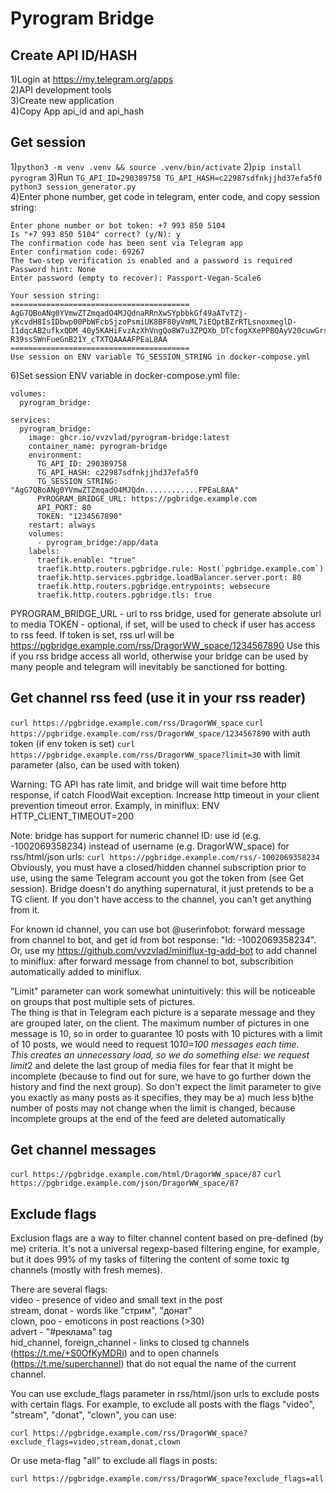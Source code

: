 # Pyrogram Bridge

## Create API ID/HASH

1)Login at https://my.telegram.org/apps  
2)API development tools  
3)Create new application  
4)Copy App api_id and api_hash  


## Get session

1)```python3 -m venv .venv && source .venv/bin/activate```
2)```pip install pyrogram```
3)Run ```TG_API_ID=290389758 TG_API_HASH=c22987sdfnkjjhd37efa5f0 python3 session_generator.py```  
4)Enter phone number, get code in telegram, enter code, and copy session string:  

```text
Enter phone number or bot token: +7 993 850 5104
Is "+7 993 850 5104" correct? (y/N): y
The confirmation code has been sent via Telegram app
Enter confirmation code: 69267
The two-step verification is enabled and a password is required
Password hint: None
Enter password (empty to recover): Passport-Vegan-Scale6

Your session string:
========================================
AgG7QBoANg0YVmwZTZmqadO4MJQdnaRRnXwSYpbbkGf49aATvTZj-yKcvdH8IsIDbwp00PbWFcbSjzoPsmiUK8BF80yVmML7iEQptBZrRTLsnoxmeglD-I1dqcAB2ufkxQDM_40y5KAHiFvzAzXhVngQo8W7u3ZPQXb_DTcfogXXePPBQAyV20cuwGrsArv-R39ssSWnFueGnB21Y_cTXTQAAAAFPEaL8AA
========================================
Use session on ENV variable TG_SESSION_STRING in docker-compose.yml
```

6)Set session ENV variable in docker-compose.yml file:

```docker-compose
volumes:
  pyrogram_bridge:
  
services:
  pyrogram_bridge:
    image: ghcr.io/vvzvlad/pyrogram-bridge:latest
    container_name: pyrogram-bridge
    environment:
      TG_API_ID: 290389758
      TG_API_HASH: c22987sdfnkjjhd37efa5f0
      TG_SESSION_STRING: "AgG7QBoANg0YVmwZTZmqadO4MJQdn............FPEaL8AA"
      PYROGRAM_BRIDGE_URL: https://pgbridge.example.com
      API_PORT: 80
      TOKEN: "1234567890"
    restart: always
    volumes:
      - pyrogram_bridge:/app/data
    labels:
      traefik.enable: "true"
      traefik.http.routers.pgbridge.rule: Host(`pgbridge.example.com`)
      traefik.http.services.pgbridge.loadBalancer.server.port: 80
      traefik.http.routers.pgbridge.entrypoints: websecure
      traefik.http.routers.pgbridge.tls: true
```

PYROGRAM_BRIDGE_URL - url to rss bridge, used for generate absolute url to media
TOKEN - optional, if set, will be used to check if user has access to rss feed. If token is set, rss url will be https://pgbridge.example.com/rss/DragorWW_space/1234567890
Use this if you rss bridge access all world, otherwise your bridge can be used by many people and telegram will inevitably be sanctioned for botting.

## Get channel rss feed (use it in your rss reader)

``` curl https://pgbridge.example.com/rss/DragorWW_space ``` 
``` curl https://pgbridge.example.com/rss/DragorWW_space/1234567890 ``` with auth token (if env token is set)
``` curl https://pgbridge.example.com/rss/DragorWW_space?limit=30 ``` with limit parameter (also, can be used with token)

Warning: TG API has rate limit, and bridge will wait time before http response, if catch FloodWait exception. Increase http timeout in your client prevention timeout error. Examply, in miniflux: ENV HTTP_CLIENT_TIMEOUT=200  

Note: bridge has support for numeric channel ID: use id (e.g. -1002069358234) instead of username (e.g. DragorWW_space) for rss/html/json urls: ``` curl https://pgbridge.example.com/rss/-1002069358234 ```  
Obviously, you must have a closed/hidden channel subscription prior to use, using the same Telegram account you got the token from (see Get session). Bridge doesn't do anything supernatural, it just pretends to be a TG client. If you don't have access to the channel, you can't get anything from it.  

For known id channel, you can use bot @userinfobot: forward message from channel to bot, and get id from bot response: "Id: -1002069358234".  
Or, use my https://github.com/vvzvlad/miniflux-tg-add-bot to add channel to miniflux: after forward message from channel to bot, subscribition automatically added to miniflux.

"Limit" parameter can work somewhat unintuitively: this will be noticeable on groups that post multiple sets of pictures.  
The thing is that in Telegram each picture is a separate message and they are grouped later, on the client. The maximum number of pictures in one message is 10, so in order to guarantee 10 posts with 10 pictures with a limit of 10 posts, we would need to request 10*10=100 messages each time.  
This creates an unnecessary load, so we do something else: we request limit*2 and delete the last group of media files for fear that it might be incomplete (because to find out for sure, we have to go further down the history and find the next group). So don't expect the limit parameter to give you exactly as many posts as it specifies, they may be a) much less b)the number of posts may not change when the limit is changed, because incomplete groups at the end of the feed are deleted automatically

## Get channel messages

``` curl https://pgbridge.example.com/html/DragorWW_space/87 ```
``` curl https://pgbridge.example.com/json/DragorWW_space/87 ```

## Exclude flags

Exclusion flags are a way to filter channel content based on pre-defined (by me) criteria. It's not a universal regexp-based filtering engine, for example, but it does 99% of my tasks of filtering the content of some toxic tg channels (mostly with fresh memes).  

There are several flags:  
video - presence of video and small text in the post  
stream, donat - words like "стрим", "донат"  
clown, poo - emoticons in post reactions (>30)  
advert - "#реклама" tag  
hid_channel, foreign_channel - links to closed tg channels (https://t.me/+S0OfKyMDRi) and to open channels (https://t.me/superchannel) that do not equal the name of the current channel. 

You can use exclude_flags parameter in rss/html/json urls to exclude posts with certain flags. For example, to exclude all posts with the flags "video", "stream", "donat", "clown", you can use:

``` curl https://pgbridge.example.com/rss/DragorWW_space?exclude_flags=video,stream,donat,clown ```

Or use meta-flag "all" to exclude all flags in posts:

``` curl https://pgbridge.example.com/rss/DragorWW_space?exclude_flags=all ```

